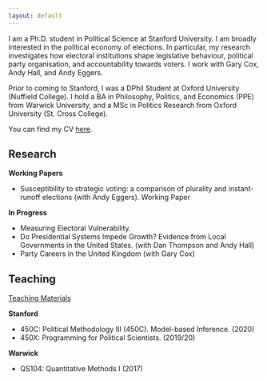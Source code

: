 ```yaml
---
layout: default
---
```


I am a Ph.D. student in Political Science at Stanford University. I am broadly interested in the political economy of elections. In particular, my research investigates how electoral institutions shape legislative behaviour, political party organisation, and accountability towards voters. I work with Gary Cox, Andy Hall, and Andy Eggers.

Prior to coming to Stanford, I was a DPhil Student at Oxford University (Nuffield College). I hold a BA in Philosophy, Politics, and Economics (PPE) from Warwick University, and a MSc in Politics Research from Oxford University (St. Cross College).

You can find my CV [here](./files/cv.pdf).

## Research

**Working Papers**
* Susceptibility to strategic voting: a comparison of plurality and instant-runoff elections (with Andy Eggers). Working Paper

**In Progress**
* Measuring Electoral Vulnerability.
* Do Presidential Systems Impede Growth? Evidence from Local Governments in the United States. (with Dan Thompson and Andy Hall)
* Party Careers in the United Kingdom (with Gary Cox)

## Teaching

[Teaching Materials](another-page.md)

**Stanford**
* 450C: Political Methodology III (450C). Model-based Inference. (2020)
* 450X: Programming for Political Scientists. (2019/20)

**Warwick**
* QS104: Quantitative Methods I (2017)
